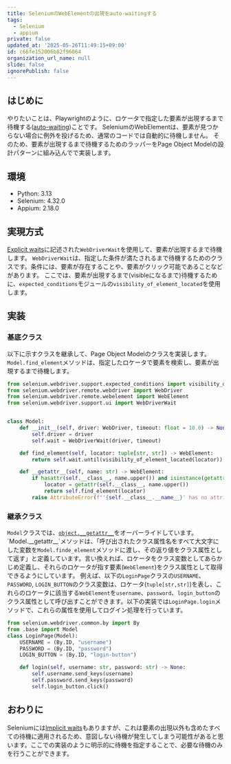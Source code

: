 ```yaml
---
title: SeleniumのWebElementの出現をauto-waitingする
tags:
  - Selenium
  - appium
private: false
updated_at: '2025-05-26T11:49:15+09:00'
id: c66fe152006b82f96064
organization_url_name: null
slide: false
ignorePublish: false
---
```

## はじめに

やりたいことは、Playwrightのように、ロケータで指定した要素が出現するまで待機する([auto-waiting](https://playwright.dev/docs/actionability))ことです。
SeleniumのWebElementは、要素が見つからない場合に例外を投げるため、通常のコードでは自動的に待機しません。
そのため、要素が出現するまで待機するためのラッパーをPage Object Modelの設計パターンに組み込んでで実装します。

## 環境

- Python: 3.13
- Selenium: 4.32.0
- Appium: 2.18.0

## 実現方式

[Explicit waits](https://www.selenium.dev/documentation/webdriver/waits/#explicit-waits)に記述された`WebDriverWait`を使用して、要素が出現するまで待機します。
`WebDriverWait`は、指定した条件が満たされるまで待機するためのクラスです。条件には、要素が存在することや、要素がクリック可能であることなどがあります。
ここでは、要素が出現するまで(visibleになるまで)待機するために、`expected_conditions`モジュールの`visibility_of_element_located`を使用します。

## 実装

### 基底クラス

以下に示すクラスを継承して、Page Object Modelのクラスを実装します。
`Model.find_element`メソッドは、指定したロケータで要素を検索し、要素が出現するまで待機します。

```python:base.py
from selenium.webdriver.support.expected_conditions import visibility_of_element_located,
from selenium.webdriver.remote.webdriver import WebDriver
from selenium.webdriver.remote.webelement import WebElement
from selenium.webdriver.support.ui import WebDriverWait


class Model:
    def __init__(self, driver: WebDriver, timeout: float = 10.0) -> None:
        self.driver = driver
        self.wait = WebDriverWait(driver, timeout)

    def find_element(self, locator: tuple[str, str]) -> WebElement:
        return self.wait.until(visibility_of_element_located(locator))

    def __getattr__(self, name: str) -> WebElement:
        if hasattr(self.__class__, name.upper()) and isinstance(getattr(self.__class__, name.upper()), tuple[str, str]):
            locator = getattr(self.__class__, name.upper())
            return self.find_element(locator)
        raise AttributeError(f"'{self.__class__.__name__}' has no attribute '{name}'")
```

### 継承クラス

`Model`クラスでは、[`object.__getattr__`](https://docs.python.org/ja/3.13/reference/datamodel.html#object.__getattr__)をオーバーライドしています。
`Model.__getattr__`メソッドは、「呼び出されたクラス属性名をすべて大文字にした変数を`Model.finde_element`メソッドに渡し、その返り値をクラス属性として返す」と定義しています。言い換えれば、ロケータをクラス変数としてあらかじめ定義し、それらのロケータが指す要素(`WebElement`)をクラス属性として取得できるようにしています。
例えば、以下の`LoginPage`クラスの`USERNAME`、`PASSWORD`, `LOGIN_BUTTON`のクラス変数は、ロケータ(`tuple[str,str]`)を表し、これらのロケータに該当する`WebElement`を`username`、`password`、`login_button`のクラス属性として呼び出すことができます。以下の実装では`LoginPage.login`メソッドで、これらの属性を使用してログイン処理を行っています。

```python:login_page.py
from selenium.webdriver.common.by import By
from .base import Model
class LoginPage(Model):
    USERNAME = (By.ID, "username")
    PASSWORD = (By.ID, "password")
    LOGIN_BUTTON = (By.ID, "login-button")

    def login(self, username: str, password: str) -> None:
        self.username.send_keys(username)
        self.password.send_keys(password)
        self.login_button.click()
```

## おわりに

Seleniumには[Implicit waits](https://www.selenium.dev/documentation/webdriver/waits/#implicit-waits)もありますが、これは要素の出現以外も含めたすべての待機に適用されるため、意図しない待機が発生してしまう可能性があると思います。ここでの実装のように明示的に待機を指定することで、必要な待機のみを行うことができます。

<!-- zenn article id: f660bc06b71bda -->
